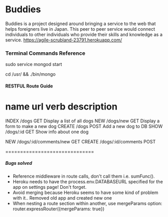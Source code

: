 # Buddies
Buddies is a project designed around bringing a service to the web that helps foreigners live in Japan. This peer to peer service would connect individuals to other individuals who provide their skills and knowledge as a service.
https://agile-scrubland-23791.herokuapp.com/

### Terminal Commands Reference
sudo service mongod start

cd /usr/ && ./bin/mongo


#### RESTFUL Route Guide

name			url					verb		description
===========================================
INDEX			/dogs				GET			Display a list of all dogs
NEW				/dogs/new		GET			Display a form to make a new dog
CREATE 		/dogs				POST		Add a new dog to DB
SHOW			/dogs/:id		GET			Show info about one dog

NEW				/dogs/:id/comments/new		GET
CREATE		/dogs/:id/comments				POST

==============================
##### Bugs solved

- Reference middleware in route calls, don't call them i.e. sumFunc().
- Heroku needs to have the process.env.DATABASEURL specified for the app on settings page! Don't forget.
- Avoid merging because Heroku seems to have some kind of problem with it.. Removed old app and created new one
- When nesting a route section within another, use mergeParams option: router.expressRouter({mergeParams: true})